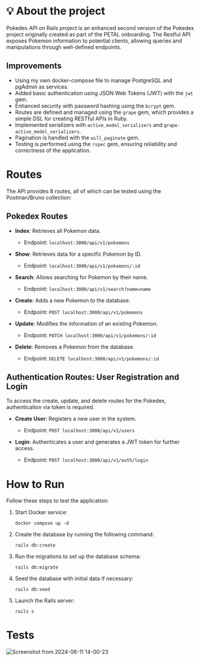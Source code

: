 # 💡 About the project

Pokedex API on Rails project is an enhanced second version of the Pokedex project originally created as part of the PETAL onboarding. The Restful API exposes Pokemon information to potential clients, allowing queries and manipulations through well-defined endpoints.
 
 ## Improvements

- Using my own docker-compose file to manage PostgreSQL and pgAdmin as services.
- Added basic authentication using JSON Web Tokens (JWT) with the `jwt` gem.
- Enhanced security with password hashing using the `bcrypt` gem.
- Routes are defined and managed using the `grape` gem, which provides a simple DSL for creating RESTful APIs in Ruby.
- Implemented serializers with `active_model_serializers` and `grape-active_model_serializers`.
- Pagination is handled with the `will_paginate` gem.
- Testing is performed using the `rspec` gem, ensuring reliability and correctness of the application.

 # Routes

The API provides 8 routes, all of which can be tested using the Postman/Bruno collection:

## Pokedex Routes

- **Index**: Retrieves all Pokemon data.
  - Endpoint: `localhost:3000/api/v1/pokemons`

- **Show**: Retrieves data for a specific Pokemon by ID.
  - Endpoint: `localhost:3000/api/v1/pokemons/:id`

- **Search**: Allows searching for Pokemon by their name.
  - Endpoint: `localhost:3000/api/v1/search?name=name`

- **Create**: Adds a new Pokemon to the database.
  - Endpoint: `POST localhost:3000/api/v1/pokemons`

- **Update**: Modifies the information of an existing Pokemon.
  - Endpoint: `PATCH localhost:3000/api/v1/pokemons/:id`

- **Delete**: Removes a Pokemon from the database.
  - Endpoint: `DELETE localhost:3000/api/v1/pokemons/:id`


## Authentication Routes: User Registration and Login

To access the create, update, and delete routes for the Pokedex, authentication via token is required.

- **Create User**: Registers a new user in the system.
  - Endpoint: `POST localhost:3000/api/v1/users`

- **Login**: Authenticates a user and generates a JWT token for further access.
  - Endpoint: `POST localhost:3000/api/v1/auth/login`


# How to Run

Follow these steps to test the application:

1) Start Docker service:

    `docker compose up -d`

2) Create the database by running the following command:

    `rails db:create`

3) Run the migrations to set up the database schema:

    `rails db:migrate`

4) Seed the database with initial data if necessary:

    `rails db:seed`

5) Launch the Rails server:

     `rails s`

# Tests

![Screenshot from 2024-06-11 14-00-23](https://github.com/LeonMoreno/pokedex_rails/assets/88601147/7c08c9e3-ff1e-4c20-a4b5-6f956a996510)

